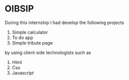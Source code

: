 # OIBSIP
During this internship I had develop the following projects 
1) Simple calculator
2) To do app
3) Simple tribute page

 by using client side technologists such as 
1) Html
2) Css
3) Javascript

